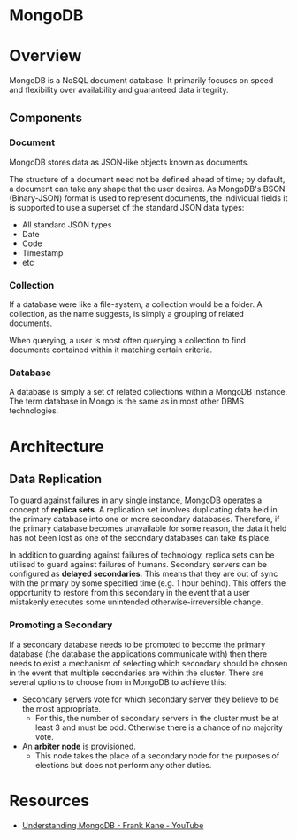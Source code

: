 MongoDB
=========

# Overview
MongoDB is a NoSQL document database. It primarily focuses on speed and flexibility over availability and guaranteed data integrity.

## Components

### Document
MongoDB stores data as JSON-like objects known as documents.

The structure of a document need not be defined ahead of time; by default, a document can take any shape that the user desires. As MongoDB's BSON (Binary-JSON) format is used to represent documents, the individual fields it is supported to use a superset of the standard JSON data types:

* All standard JSON types
* Date
* Code
* Timestamp
* etc

### Collection
If a database were like a file-system, a collection would be a folder. A collection, as the name suggests, is simply a grouping of related documents.

When querying, a user is most often querying a collection to find documents contained within it matching certain criteria.

### Database
A database is simply a set of related collections within a MongoDB instance. The term database in Mongo is the same as in most other DBMS technologies.

# Architecture
## Data Replication
To guard against failures in any single instance, MongoDB operates a concept of **replica sets**. A replication set involves duplicating data held in the primary database into one or more secondary databases. Therefore, if the primary database becomes unavailable for some reason, the data it held has not been lost as one of the secondary databases can take its place.

In addition to guarding against failures of technology, replica sets can be utilised to guard against failures of humans. Secondary servers can be configured as **delayed secondaries**. This means that they are out of sync with the primary by some specified time (e.g. 1 hour behind). This offers the opportunity to restore from this secondary in the event that a user mistakenly executes some unintended otherwise-irreversible change.

### Promoting a Secondary
If a secondary database needs to be promoted to become the primary database (the database the applications communicate with) then there needs to exist a mechanism of selecting which secondary should be chosen in the event that multiple secondaries are within the cluster. There are several options to choose from in MongoDB to achieve this:

* Secondary servers vote for which secondary server they believe to be the most appropriate.
  * For this, the number of secondary servers in the cluster must be at least 3 and must be odd. Otherwise there is a chance of no majority vote.
* An **arbiter node** is provisioned.
  * This node takes the place of a secondary node for the purposes of elections but does not perform any other duties.



# Resources
* [Understanding MongoDB - Frank Kane - YouTube](https://www.youtube.com/watch?v=UFVFIKduXpo)
